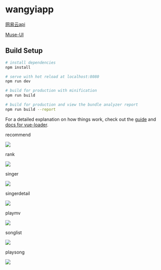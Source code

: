 # wangyiapp

[网易云api](https://binaryify.github.io/NeteaseCloudMusicApi/#/?id=neteasecloudmusicapi)

[Muse-UI](https://muse-ui.org/#/zh-CN)

## Build Setup

``` bash
# install dependencies
npm install

# serve with hot reload at localhost:8080
npm run dev

# build for production with minification
npm run build

# build for production and view the bundle analyzer report
npm run build --report
```

For a detailed explanation on how things work, check out the [guide](http://vuejs-templates.github.io/webpack/) and [docs for vue-loader](http://vuejs.github.io/vue-loader).


recommend

![](https://user-gold-cdn.xitu.io/2018/10/9/166560a067f43265?w=369&h=787&f=png&s=316996)

rank

![](https://user-gold-cdn.xitu.io/2018/10/9/166560a91dc87b37?w=369&h=780&f=png&s=110404)

singer

![](https://user-gold-cdn.xitu.io/2018/10/9/166560aecd977c8a?w=371&h=767&f=png&s=92685)

singerdetail

![](https://user-gold-cdn.xitu.io/2018/10/9/166560bc2406c2ec?w=390&h=834&f=png&s=209891)

playmv


![](https://user-gold-cdn.xitu.io/2018/10/9/166560c49defdde5?w=370&h=792&f=png&s=300417)

songlist


 ![](https://user-gold-cdn.xitu.io/2018/10/9/166560d05194065a?w=409&h=778&f=png&s=169439)

playsong


![](https://user-gold-cdn.xitu.io/2018/10/9/166560e61ce07f48?w=378&h=590&f=png&s=149570)



